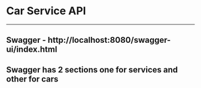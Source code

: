 # Car Service API
***
## Swagger - http://localhost:8080/swagger-ui/index.html
## Swagger has 2 sections one for services and other for cars